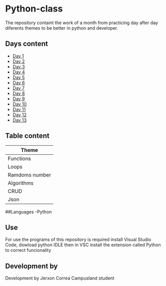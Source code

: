 # Python-class
The repository containt the work of a month from practicing day after day diferents themes to be better in python and developer.

## Days content
- [Day 1](https://github.com/JaynAP1/Python-Class_CorreaJerxon/tree/main/Dia1)
- [Day 2](https://github.com/JaynAP1/Python-Class_CorreaJerxon/tree/main/Dia2)
- [Day 3](https://github.com/JaynAP1/Python-Class_CorreaJerxon/tree/main/Dia3)
- [Day 4](https://github.com/JaynAP1/Python-Class_CorreaJerxon/tree/main/Dia4)
- [Day 5](https://github.com/JaynAP1/Python-Class_CorreaJerxon/tree/main/Dia5)
- [Day 6](https://github.com/JaynAP1/Python-Class_CorreaJerxon/tree/main/Dia6)
- [Day 7](https://github.com/JaynAP1/Python-Class_CorreaJerxon/tree/main/Dia7)
- [Day 8](https://github.com/JaynAP1/Python-Class_CorreaJerxon/tree/main/Dia8)
- [Day 9](https://github.com/JaynAP1/Python-Class_CorreaJerxon/tree/main/Dia9)
- [Day 10](https://github.com/JaynAP1/Python-Class_CorreaJerxon/tree/main/Dia10)
- [Day 11](https://github.com/JaynAP1/Python-Class_CorreaJerxon/tree/main/Dia11/Json)
- [Day 12](https://github.com/JaynAP1/Python-Class_CorreaJerxon/tree/main/Dia12)
- [Day 13](https://github.com/JaynAP1/Python-Class_CorreaJerxon/tree/main/Dia13)

## Table content
| Theme |
|--|
|Functions|
|Loops|
|Ramdoms number|
|Algorithms|
|CRUD|
|Json|

##Languages
 -Python
 
## Use
For use the programs of this repository is required install Visual Studio Code, dowload python IDLE then in VSC install the extension called Python to correct funcionality

## Development by
Development by Jerxon Correa Campusland student
